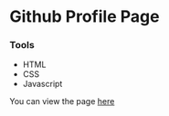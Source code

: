 # Github Profile Page

### Tools

- HTML
- CSS
- Javascript

You can view the page [here](https://profile-page.dewaleolaoye.vercel.app/)
